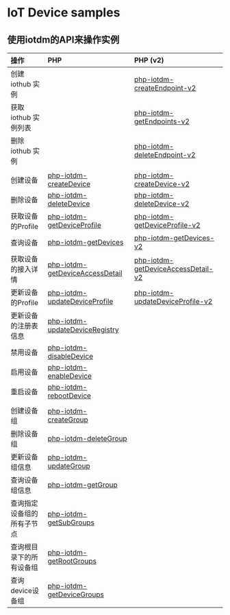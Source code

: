 # IoT Device samples

## 使用iotdm的API来操作实例

| 操作 | PHP | PHP (v2) |
| :-- | :-- | :-- |
| 创建 iothub 实例 || [php-iotdm-createEndpoint-v2](./php-iotdm-createEndpoint-v2) |
| 获取 iothub 实例列表 || [php-iotdm-getEndpoints-v2](./php-iotdm-getEndpoints-v2) |
| 删除 iothub 实例 || [php-iotdm-deleteEndpoint-v2](./php-iotdm-deleteEndpoint-v2) |
||||
| 创建设备 | [php-iotdm-createDevice](./php-iotdm-createDevice) | [php-iotdm-createDevice-v2](./php-iotdm-createDevice-v2) |
| 删除设备 | [php-iotdm-deleteDevice](./php-iotdm-deleteDevice) | [php-iotdm-deleteDevice-v2](./php-iotdm-deleteDevice-v2) |
| 获取设备的Profile | [php-iotdm-getDeviceProfile](./php-iotdm-getDeviceProfile) | [php-iotdm-getDeviceProfile-v2](./php-iotdm-getDeviceProfile-v2) |
| 查询设备 | [php-iotdm-getDevices](./php-iotdm-getDevices) | [php-iotdm-getDevices-v2](./php-iotdm-getDevices-v2) |
| 获取设备的接入详情 | [php-iotdm-getDeviceAccessDetail](./php-iotdm-getDeviceAccessDetail) | [php-iotdm-getDeviceAccessDetail-v2](./php-iotdm-getDeviceAccessDetail-v2) |
| 更新设备的Profile | [php-iotdm-updateDeviceProfile](./php-iotdm-updateDeviceProfile) | [php-iotdm-updateDeviceProfile-v2](./php-iotdm-updateDeviceProfile-v2) |
| 更新设备的注册表信息 | [php-iotdm-updateDeviceRegistry](./php-iotdm-updateDeviceRegistry) |
| 禁用设备 | [php-iotdm-disableDevice](./php-iotdm-disableDevice) |
| 启用设备 | [php-iotdm-enableDevice](./php-iotdm-enableDevice) |
| 重启设备 | [php-iotdm-rebootDevice](./php-iotdm-rebootDevice) |
|||
| 创建设备组 | [php-iotdm-createGroup](./php-iotdm-createGroup) |
| 删除设备组 | [php-iotdm-deleteGroup](./php-iotdm-deleteGroup) |
| 更新设备组信息 | [php-iotdm-updateGroup](./php-iotdm-updateGroup) |
| 查询设备组信息 | [php-iotdm-getGroup](./php-iotdm-getGroup) |
| 查询指定设备组的所有子节点 | [php-iotdm-getSubGroups](./php-iotdm-getSubGroups) |
| 查询根目录下的所有设备组 | [php-iotdm-getRootGroups](./php-iotdm-getRootGroups) |
| 查询device设备组 | [php-iotdm-getDeviceGroups](./php-iotdm-getDeviceGroups) |